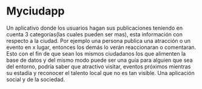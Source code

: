 # Myciudapp
Un aplicativo donde los usuarios hagan sus publicaciones teniendo en cuenta 3 categorías(las cuales pueden ser mas), esta información con respecto a la ciudad. Por ejemplo una persona publica una atracción o un evento en x lugar, entonces los demás lo verán reaccionaran o comentaran. Esto con el fin de que sean los mismos ciudadanos los que alimenten la base de datos y del mismo modo puede ser una guía para alguien que sea del entorno, podría saber que atractivo visitar, eventos próximos mientras su estadía y reconocer el talento local que no es tan visible. Una aplicación social y de la sociedad.
